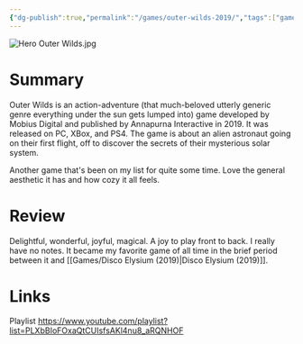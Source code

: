```yaml
---
{"dg-publish":true,"permalink":"/games/outer-wilds-2019/","tags":["games","LP"],"created":"2023-12-08","updated":"2025-09-03"}
---
```



![Hero Outer Wilds.jpg](/img/user/_sys/Attachments/Hero%20Outer%20Wilds.jpg)

# Summary

Outer Wilds is an action-adventure (that much-beloved utterly generic genre everything under the sun gets lumped into) game developed by Mobius Digital and published by Annapurna Interactive in 2019. It was released on PC, XBox, and PS4. The game is about an alien astronaut going on their first flight, off to discover the secrets of their mysterious solar system.

Another game that's been on my list for quite some time. Love the general aesthetic it has and how cozy it all feels.

# Review

Delightful, wonderful, joyful, magical. A joy to play front to back. I really have no notes. It became my favorite game of all time in the brief period between it and [[Games/Disco Elysium (2019)\|Disco Elysium (2019)]].

# Links

Playlist https://www.youtube.com/playlist?list=PLXbBIoFOxaQtCUIsfsAKl4nu8_aRQNHOF
